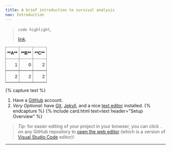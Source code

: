 ```yaml
---
title: A brief introduction to survival analysis
nav: Introduction
---
```


> `code highlight`,
> 
> [link](https://github.com/join).


<style type="text/css">
.tg  {border-collapse:collapse;border-spacing:0;}
.tg td{border-color:black;border-style:solid;border-width:1px;font-family:Arial, sans-serif;font-size:14px;
  overflow:hidden;padding:10px 5px;word-break:normal;}
.tg th{border-color:black;border-style:solid;border-width:1px;font-family:Arial, sans-serif;font-size:14px;
  font-weight:normal;overflow:hidden;padding:10px 5px;word-break:normal;}
.tg .tg-0pky{border-color:inherit;text-align:left;vertical-align:top}
.tg .tg-dvpl{border-color:inherit;text-align:right;vertical-align:top}
</style>
<table class="tg">
<thead>
  <tr>
    <th class="tg-0pky"><span style="font-weight:bold">**A**</span></th>
    <th class="tg-0pky"><span style="font-weight:bold">**B**</span></th>
    <th class="tg-0pky"><span style="font-weight:bold">**C**</span></th>
  </tr>
</thead>
<tbody>
  <tr>
    <td class="tg-dvpl">1</td>
    <td class="tg-dvpl">0</td>
    <td class="tg-dvpl">2</td>
  </tr>
  <tr>
    <td class="tg-dvpl">2</td>
    <td class="tg-dvpl">2</td>
    <td class="tg-dvpl">2</td>
  </tr>
</tbody>
</table>




{% capture text %}
1. Have a [GitHub](https://github.com) account.
2. *Very Optional:* have [Git](https://git-scm.com/), [Jekyll](https://jekyllrb.com/), and a nice [text editor](https://code.visualstudio.com/) installed.
{% endcapture %}
{% include card.html text=text header="Setup Overview" %}

> *Tip:* for easier editing of your project in your browser, you can click `.` on any GitHub repository to [open the web editor](https://docs.github.com/en/codespaces/the-githubdev-web-based-editor) (which is a version of [Visual Studio Code](https://code.visualstudio.com/) editor)!
>

-------------

